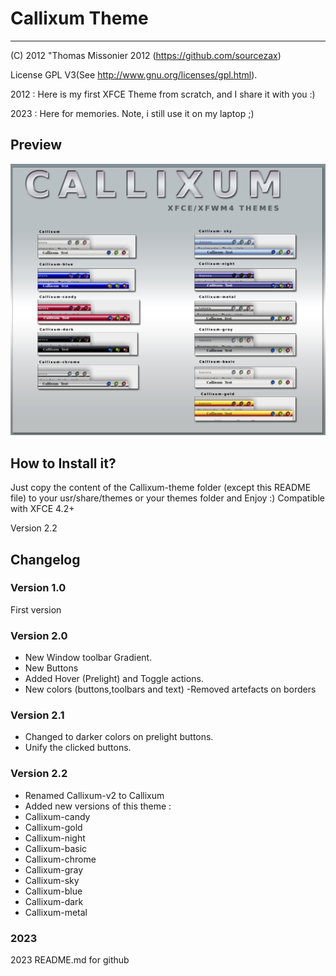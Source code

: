 # Callixum Theme
-----------
(C) 2012 "Thomas Missonier 2012 (https://github.com/sourcezax)

License GPL V3(See http://www.gnu.org/licenses/gpl.html).        

2012 : Here is my first XFCE Theme from scratch, and I share it with you :)

2023 : Here for memories. Note, i still use it on my laptop ;)

## Preview 

![Screenshot](images/Callixum-demo.jpg)

## How to Install it?

Just copy the content of the Callixum-theme folder (except this README file) to your usr/share/themes or your themes folder and Enjoy :)
Compatible with XFCE 4.2+

Version 2.2

## Changelog

### Version 1.0

First version


### Version 2.0

- New Window toolbar Gradient.
- New Buttons
- Added Hover (Prelight) and Toggle actions.
- New colors (buttons,toolbars and text)
-Removed artefacts on borders

### Version 2.1

- Changed to darker colors on prelight buttons.
- Unify the clicked buttons.
 

### Version 2.2

- Renamed Callixum-v2 to Callixum 
- Added new versions of this theme :
- Callixum-candy
- Callixum-gold
- Callixum-night
- Callixum-basic
- Callixum-chrome
- Callixum-gray
- Callixum-sky
- Callixum-blue
- Callixum-dark
- Callixum-metal

### 2023
2023 README.md for github


